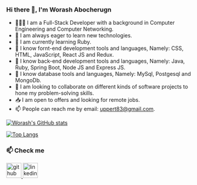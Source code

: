 ### Hi there 👋, I'm Worash Abocherugn

- 🧑🏻‍💻 I am a Full-Stack Developer with a background in Computer Engineering and Computer Networking.
- 🤔 I am always eager to learn new technologies.
- 🤔 I am currently learning Ruby.
- 👀 I know fornt-end development tools and languages, Namely: CSS, HTML, JavaScript, React JS and Redux.
- 👀 I know back-end development tools and languages, Namely: Java, Ruby, Spring Boot, Node JS and Express JS.
- 👀 I know database tools and languages, Namely: MySql, Postgesql and MongoDb.
- 💞️ I am looking to collaborate on different kinds of software projects to hone my problem-solving skills.
- 📥 I am open to offers and looking for remote jobs.
- 📫 People can reach me by email: uppert83@gmail.com.

[![Worash's GitHub stats](https://github-readme-stats.vercel.app/api?username=worashf&show_icons=true&theme=ayu-mirage)](https://github.com/worashf/github-readme-stats)

[![Top Langs](https://github-readme-stats.vercel.app/api/top-langs/?username=worashf&theme=ayu-mirage&layout=compact)](https://github.com/worashf/github-readme-stats)

### 📫 Check me

<p align="left"><a href="https://github.com/worashf" target="_blank"><img src="https://cdn-icons-png.flaticon.com/512/25/25231.png?w=360" alt="github" width="40" height="40"/> </a> <a href="https://www.linkedin.com/in/worash-abocherugn" target="_blank"><img src="https://brandlogos.net/wp-content/uploads/2016/06/linkedin-logo.png" alt="linkedin" width="40" height="40"/> </a> </p>
